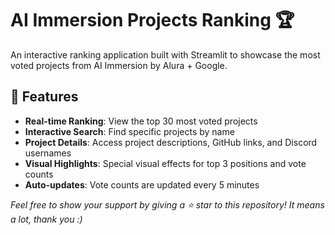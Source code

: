 # AI Immersion Projects Ranking 🏆

An interactive ranking application built with Streamlit to showcase the most voted projects from AI Immersion by Alura + Google.

## 🎯 Features

- **Real-time Ranking**: View the top 30 most voted projects
- **Interactive Search**: Find specific projects by name
- **Project Details**: Access project descriptions, GitHub links, and Discord usernames
- **Visual Highlights**: Special visual effects for top 3 positions and vote counts
- **Auto-updates**: Vote counts are updated every 5 minutes

_Feel free to show your support by giving a ⭐ star to this repository! It means a lot, thank you :)_
